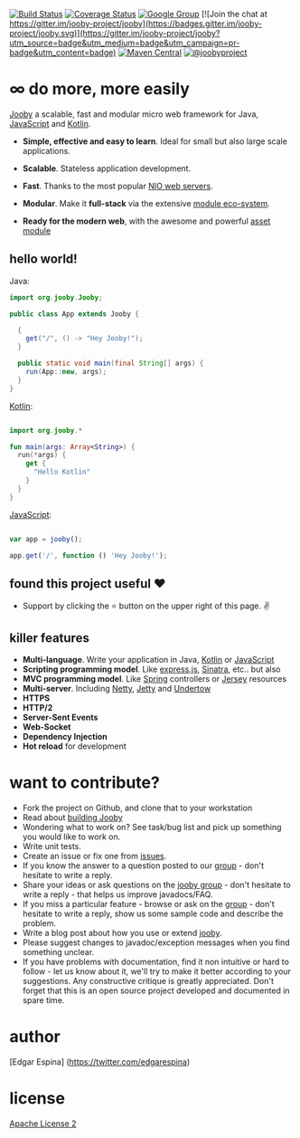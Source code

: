 [![Build Status](https://travis-ci.org/jooby-project/jooby.svg?branch=master)](https://travis-ci.org/jooby-project/jooby)
[![Coverage Status](https://img.shields.io/coveralls/jooby-project/jooby.svg)](https://coveralls.io/r/jooby-project/jooby?branch=master)
[![Google Group](https://img.shields.io/badge/google-group-orange.svg)](https://groups.google.com/forum/#!forum/jooby-project)
[![Join the chat at https://gitter.im/jooby-project/jooby](https://badges.gitter.im/jooby-project/jooby.svg)](https://gitter.im/jooby-project/jooby?utm_source=badge&utm_medium=badge&utm_campaign=pr-badge&utm_content=badge)
[![Maven Central](https://maven-badges.herokuapp.com/maven-central/org.jooby/jooby/badge.svg)](https://maven-badges.herokuapp.com/maven-central/org.jooby/jooby)
[![@joobyproject](https://img.shields.io/badge/twitter--blue.svg)](https://twitter.com/joobyproject)

# &infin; do more, more easily

[Jooby](http://jooby.org) a scalable, fast and modular micro web framework for Java, [JavaScript](http://jooby.org/doc/lang-js) and [Kotlin](http://jooby.org/doc/lang-kotlin).

* **Simple, effective and easy to learn**. Ideal for small but also large scale applications.

* **Scalable**. Stateless application development.

* **Fast**. Thanks to the most popular [NIO web servers](http://jooby.org/doc/servers).

* **Modular**. Make it **full-stack** via the extensive [module eco-system](http://jooby.org/modules).

* **Ready for the modern web**, with the awesome and powerful [asset module](https://github.com/jooby-project/jooby/tree/master/jooby-assets)

## hello world!

Java:

```java
import org.jooby.Jooby;

public class App extends Jooby {

  {
    get("/", () -> "Hey Jooby!");
  }

  public static void main(final String[] args) {
    run(App::new, args);
  }
}

```

[Kotlin](http://jooby.org/doc/lang-kotlin):

```kotlin

import org.jooby.*

fun main(args: Array<String>) {
  run(*args) {
    get {
      "Hello Kotlin"
    }
  }
}

```

[JavaScript](http://jooby.org/doc/lang-js):

```js

var app = jooby();

app.get('/', function () 'Hey Jooby!');

```

## found this project useful :heart:

* Support by clicking the :star: button on the upper right of this page. :v:

## killer features

* **Multi-language**. Write your application in Java, [Kotlin](https://github.com/jooby-project/jooby/tree/master/jooby-lang-kotlin) or [JavaScript](https://github.com/jooby-project/jooby/tree/master/jooby-lang-js)
* **Scripting programming model**. Like [express.js](http://expressjs.com), [Sinatra](http://www.sinatrarb.com), etc.. but also
* **MVC programming model**. Like [Spring](http://spring.io) controllers or [Jersey](https://jersey.java.net) resources
* **Multi-server**. Including [Netty](http://netty.io), [Jetty](http://www.eclipse.org/jetty/) and [Undertow](http://undertow.io)
* **HTTPS**
* **HTTP/2**
* **Server-Sent Events**
* **Web-Socket**
* **Dependency Injection**
* **Hot reload** for development

want to contribute?
=====

* Fork the project on Github, and clone that to your workstation
* Read about [building Jooby](BUILDING.md)
* Wondering what to work on? See task/bug list and pick up something you would like to work on.
* Write unit tests.
* Create an issue or fix one from [issues](https://github.com/jooby-project/jooby/issues).
* If you know the answer to a question posted to our [group](https://groups.google.com/forum/#!forum/jooby-project) - don't hesitate to write a reply.
* Share your ideas or ask questions on the [jooby group](https://github.com/jooby-project/jooby/issues) - don't hesitate to write a reply - that helps us improve javadocs/FAQ.
* If you miss a particular feature - browse or ask on the [group](https://groups.google.com/forum/#!forum/jooby-project) - don't hesitate to write a reply, show us some sample code and describe the problem.
* Write a blog post about how you use or extend [jooby](http://jooby.org).
* Please suggest changes to javadoc/exception messages when you find something unclear.
* If you have problems with documentation, find it non intuitive or hard to follow - let us know about it, we'll try to make it better according to your suggestions. Any constructive critique is greatly appreciated. Don't forget that this is an open source project developed and documented in spare time.


author
=====

 [Edgar Espina] (https://twitter.com/edgarespina)

license
=====

[Apache License 2](http://www.apache.org/licenses/LICENSE-2.0.html)
